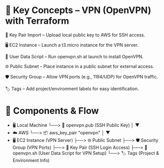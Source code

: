 # 🔐 Key Concepts – VPN (OpenVPN) with Terraform

🔑 Key Pair Import – Upload local public key to AWS for SSH access.

🖥️ EC2 Instance – Launch a t3.micro instance for the VPN server.

📄 User Data Script – Run openvpn.sh at launch to install OpenVPN.

🌐 Public Subnet – Place instance in a public subnet for external access.

🛡️ Security Group – Allow VPN ports (e.g., 1194/UDP) for OpenVPN traffic.

🏷️ Tags – Add project/environment labels for easy identification.


# 🧱 Components & Flow

 * 🖥️ Local Machine
   └──> 🔑 openvpn.pub (SSH Public Key)
             │
           ▼
 * ☁️ AWS
   └──> 📦 aws_key_pair "openvpn"
             │
             ▼
 * 🖥️ EC2 Instance (VPN Server)
   ├──> 🌐 Public Subnet
   ├──> 🛡️ Security Group (VPN Ports)
   ├──> 🔑 Key Pair (SSH Login Access)
   ├──> 📄 openvpn.sh (User Data Script for VPN Setup)
   └──> 🏷️ Tags (Project & Environment Info)